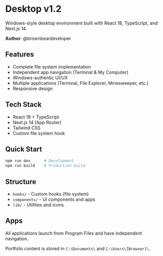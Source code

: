 # Desktop v1.2

Windows-style desktop environment built with React 18, TypeScript, and Next.js 14.

**Author**: @brownbeardeveloper

## Features
- Complete file system implementation
- Independent app navigation (Terminal & My Computer)
- Windows-authentic UI/UX
- Multiple applications (Terminal, File Explorer, Minesweeper, etc.)
- Responsive design

## Tech Stack
- React 18 + TypeScript
- Next.js 14 (App Router)
- Tailwind CSS
- Custom file system hook

## Quick Start
```bash
npm run dev      # Development
npm run build    # Production build
```

## Structure
- `hooks/` - Custom hooks (file system)
- `components/` - UI components and apps
- `lib/` - Utilities and icons

## Apps
All applications launch from Program Files and have independent navigation.

Portfolio content is stored in `C:\Documents\` and `C:\Users\[Browser]\`. 